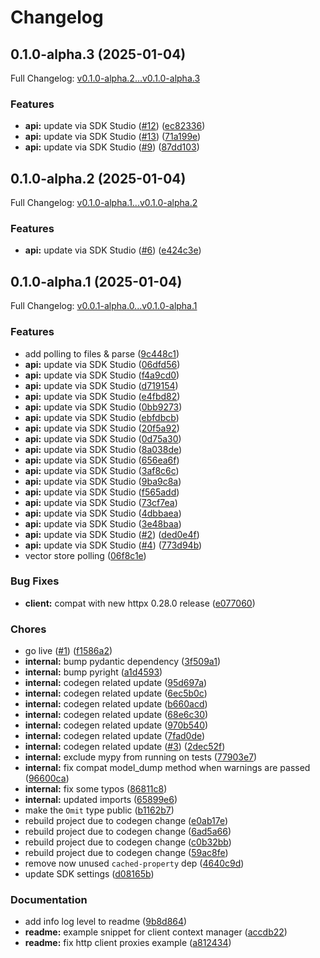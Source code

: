 # Changelog

## 0.1.0-alpha.3 (2025-01-04)

Full Changelog: [v0.1.0-alpha.2...v0.1.0-alpha.3](https://github.com/mixedbread-ai/mixedbread-python/compare/v0.1.0-alpha.2...v0.1.0-alpha.3)

### Features

* **api:** update via SDK Studio ([#12](https://github.com/mixedbread-ai/mixedbread-python/issues/12)) ([ec82336](https://github.com/mixedbread-ai/mixedbread-python/commit/ec82336ae9b12489e6e992ca97b2d5a47448ec8d))
* **api:** update via SDK Studio ([#13](https://github.com/mixedbread-ai/mixedbread-python/issues/13)) ([71a199e](https://github.com/mixedbread-ai/mixedbread-python/commit/71a199e77d751a76f889471a8ca3997aa7fad278))
* **api:** update via SDK Studio ([#9](https://github.com/mixedbread-ai/mixedbread-python/issues/9)) ([87dd103](https://github.com/mixedbread-ai/mixedbread-python/commit/87dd1035d47f3a218e68b35f11f3c0a906f3e564))

## 0.1.0-alpha.2 (2025-01-04)

Full Changelog: [v0.1.0-alpha.1...v0.1.0-alpha.2](https://github.com/mixedbread-ai/mixedbread-python/compare/v0.1.0-alpha.1...v0.1.0-alpha.2)

### Features

* **api:** update via SDK Studio ([#6](https://github.com/mixedbread-ai/mixedbread-python/issues/6)) ([e424c3e](https://github.com/mixedbread-ai/mixedbread-python/commit/e424c3e9e7fdfee49a4fb32df8e4c87b94470d13))

## 0.1.0-alpha.1 (2025-01-04)

Full Changelog: [v0.0.1-alpha.0...v0.1.0-alpha.1](https://github.com/mixedbread-ai/mixedbread-python/compare/v0.0.1-alpha.0...v0.1.0-alpha.1)

### Features

* add polling to files & parse ([9c448c1](https://github.com/mixedbread-ai/mixedbread-python/commit/9c448c1cb8f01d5cfb5858518dbf16eae684f93c))
* **api:** update via SDK Studio ([06dfd56](https://github.com/mixedbread-ai/mixedbread-python/commit/06dfd5648d8c8910b216db1cd95345c04967cc6c))
* **api:** update via SDK Studio ([f4a9cd0](https://github.com/mixedbread-ai/mixedbread-python/commit/f4a9cd056be028770bc0a24c5c55c49cb7d139fa))
* **api:** update via SDK Studio ([d719154](https://github.com/mixedbread-ai/mixedbread-python/commit/d719154b55832f37cdb84bdaf12124b450ced190))
* **api:** update via SDK Studio ([e4fbd82](https://github.com/mixedbread-ai/mixedbread-python/commit/e4fbd829b247e0cd1935ff38dbd2af0106450e9f))
* **api:** update via SDK Studio ([0bb9273](https://github.com/mixedbread-ai/mixedbread-python/commit/0bb92731087b81de203b160f0fda3f22730b997f))
* **api:** update via SDK Studio ([ebfdbcb](https://github.com/mixedbread-ai/mixedbread-python/commit/ebfdbcb4151fff3ca9afb6bd449f78ca6f5d1f83))
* **api:** update via SDK Studio ([20f5a92](https://github.com/mixedbread-ai/mixedbread-python/commit/20f5a92fada6b965185ce0583389e9d6749c6319))
* **api:** update via SDK Studio ([0d75a30](https://github.com/mixedbread-ai/mixedbread-python/commit/0d75a30a4ee5e202c86b4d682ca61e5fee990380))
* **api:** update via SDK Studio ([8a038de](https://github.com/mixedbread-ai/mixedbread-python/commit/8a038de5f5773f7417806804ff240b39424b606b))
* **api:** update via SDK Studio ([656ea6f](https://github.com/mixedbread-ai/mixedbread-python/commit/656ea6ffeb8a92e34ded0fbed58508ca12429053))
* **api:** update via SDK Studio ([3af8c6c](https://github.com/mixedbread-ai/mixedbread-python/commit/3af8c6c54d61d4cffa0e192851ef615096ca8fc7))
* **api:** update via SDK Studio ([9ba9c8a](https://github.com/mixedbread-ai/mixedbread-python/commit/9ba9c8afe91941db3aa65618ec0b1f5f0d552a06))
* **api:** update via SDK Studio ([f565add](https://github.com/mixedbread-ai/mixedbread-python/commit/f565add104afae946aa7937b34d72793f1f6f482))
* **api:** update via SDK Studio ([73cf7ea](https://github.com/mixedbread-ai/mixedbread-python/commit/73cf7ea2a46d3e18ef6200da31919e7979c67cf0))
* **api:** update via SDK Studio ([4dbbaea](https://github.com/mixedbread-ai/mixedbread-python/commit/4dbbaead9c07366b04538c96f0b9b7db1d92c8c8))
* **api:** update via SDK Studio ([3e48baa](https://github.com/mixedbread-ai/mixedbread-python/commit/3e48baa57fd7152bf160dbde92968128974b327a))
* **api:** update via SDK Studio ([#2](https://github.com/mixedbread-ai/mixedbread-python/issues/2)) ([ded0e4f](https://github.com/mixedbread-ai/mixedbread-python/commit/ded0e4ffbb7e8f8a4ecd1d1dd48d3a0e4be67482))
* **api:** update via SDK Studio ([#4](https://github.com/mixedbread-ai/mixedbread-python/issues/4)) ([773d94b](https://github.com/mixedbread-ai/mixedbread-python/commit/773d94b302ed0dff275ffef5422db562ca97e1fd))
* vector store polling ([06f8c1e](https://github.com/mixedbread-ai/mixedbread-python/commit/06f8c1eff981970fb12d2fd7a2b8552a4d8ece5d))


### Bug Fixes

* **client:** compat with new httpx 0.28.0 release ([e077060](https://github.com/mixedbread-ai/mixedbread-python/commit/e077060ece5736c16b8fa799b59adec331d0e797))


### Chores

* go live ([#1](https://github.com/mixedbread-ai/mixedbread-python/issues/1)) ([f1586a2](https://github.com/mixedbread-ai/mixedbread-python/commit/f1586a2f891404a2a7c816b9bab01e1ee55fc287))
* **internal:** bump pydantic dependency ([3f509a1](https://github.com/mixedbread-ai/mixedbread-python/commit/3f509a1a750586e29464472af09f6ba95331913a))
* **internal:** bump pyright ([a1d4593](https://github.com/mixedbread-ai/mixedbread-python/commit/a1d4593b19c45b0a72e71b683c030b1e20ec7d7e))
* **internal:** codegen related update ([95d697a](https://github.com/mixedbread-ai/mixedbread-python/commit/95d697a1994e7f03b00484538909ea70284484ba))
* **internal:** codegen related update ([6ec5b0c](https://github.com/mixedbread-ai/mixedbread-python/commit/6ec5b0cf9b571e92d10a4c729e4ac501b73bb166))
* **internal:** codegen related update ([b660acd](https://github.com/mixedbread-ai/mixedbread-python/commit/b660acd25744a8d699fed29a66aa5d30ebbffb58))
* **internal:** codegen related update ([68e6c30](https://github.com/mixedbread-ai/mixedbread-python/commit/68e6c3078bd9be4ad54da60b880c9277d4f684e1))
* **internal:** codegen related update ([970b540](https://github.com/mixedbread-ai/mixedbread-python/commit/970b5401390ea2cc1a72f2df94602a2c5a279efc))
* **internal:** codegen related update ([7fad0de](https://github.com/mixedbread-ai/mixedbread-python/commit/7fad0de3797b65846988b3d91acce12f69ac36a5))
* **internal:** codegen related update ([#3](https://github.com/mixedbread-ai/mixedbread-python/issues/3)) ([2dec52f](https://github.com/mixedbread-ai/mixedbread-python/commit/2dec52fd69b9bd80bd587358982bf4c60d0871e2))
* **internal:** exclude mypy from running on tests ([77903e7](https://github.com/mixedbread-ai/mixedbread-python/commit/77903e7071851188785253d6c914438b8b0e8f11))
* **internal:** fix compat model_dump method when warnings are passed ([96600ca](https://github.com/mixedbread-ai/mixedbread-python/commit/96600ca29404ee33a4a36f4aae3fe00b4209a3a1))
* **internal:** fix some typos ([86811c8](https://github.com/mixedbread-ai/mixedbread-python/commit/86811c8244b176d665d32f309d0b4cc5f5081d7f))
* **internal:** updated imports ([65899e6](https://github.com/mixedbread-ai/mixedbread-python/commit/65899e69ebbf7e41d48a25b13b3de0afbf041936))
* make the `Omit` type public ([b1162b7](https://github.com/mixedbread-ai/mixedbread-python/commit/b1162b7dc9556107b259dc2f503989cbf42d8238))
* rebuild project due to codegen change ([e0ab17e](https://github.com/mixedbread-ai/mixedbread-python/commit/e0ab17ec47a9a8bbbac75d7477dec957571d0978))
* rebuild project due to codegen change ([6ad5a66](https://github.com/mixedbread-ai/mixedbread-python/commit/6ad5a6620db73818f8b6de490cc93d1ed2fe4d53))
* rebuild project due to codegen change ([c0b32bb](https://github.com/mixedbread-ai/mixedbread-python/commit/c0b32bb7a28998cb44feb126613c6bdec1b3e662))
* rebuild project due to codegen change ([59ac8fe](https://github.com/mixedbread-ai/mixedbread-python/commit/59ac8fe8a7c8e1b764e22430dd7db878f7001b38))
* remove now unused `cached-property` dep ([4640c9d](https://github.com/mixedbread-ai/mixedbread-python/commit/4640c9d565ef0f96f40c98ea579cb27bab9957bb))
* update SDK settings ([d08165b](https://github.com/mixedbread-ai/mixedbread-python/commit/d08165b0d5d067482747dd91024c5d17823bda8b))


### Documentation

* add info log level to readme ([9b8d864](https://github.com/mixedbread-ai/mixedbread-python/commit/9b8d8645081cd057d042d572975a0c0f88314292))
* **readme:** example snippet for client context manager ([accdb22](https://github.com/mixedbread-ai/mixedbread-python/commit/accdb2236de22a09fc4c81571e20fd2132cf5361))
* **readme:** fix http client proxies example ([a812434](https://github.com/mixedbread-ai/mixedbread-python/commit/a81243406e9d8169306d37e6e39b517c830cf957))
